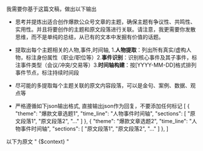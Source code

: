 我需要你基于这篇文稿，做出以下输出
- 思考并提炼出适合创作爆款公众号文章的主题，确保主题有争议性、共鸣性、实用性。并且将要创作的主题和原文段落进行关联。请注意，我更需要你发散思维，而不是单纯的总结，从已有的文本中发掘有价值的话题。
- 提取出每个主题相关的人物,事件,时间轴, 1. ​**人物提取**：列出所有真实/虚构人物，标注身份属性（职业/职位等）2. ​**事件识别**：识别核心事件及其子事件，标注事件类型（会议/冲突/交易等）3. ​**时间轴构建**：按[YYYY-MM-DD]格式排列事件节点，标注持续时间段
- 尽可能的多提取每个主题关联的原文内容段落，可以是金句、案例、数据、观点等

- 严格遵循如下json输出格式, 直接输出json作为回复，不要添加任何标记
[
  {
    "theme": "爆款文章选题1",
    "time_line": "人物事件时间轴",
    "sections": [
        "原文段落1",
        "原文段落2",
        "..."
    ]
  },
  {
    "theme": "爆款文章选题2",
    "time_line": "人物事件时间轴",
    "sections": [
        "原文段落1",
        "原文段落2",
        "..."
    ]
  },
]

以下为原文
"
{$context}
"